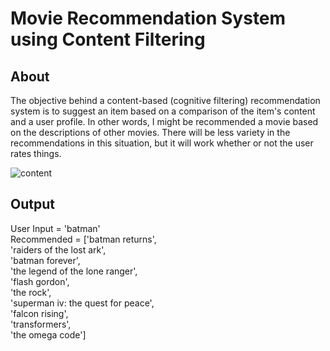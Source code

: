 # Movie Recommendation System using Content Filtering
## About
The objective behind a content-based (cognitive filtering) recommendation system is to suggest an item based on a comparison of the item's content and a user profile. In other words, I might be recommended a movie based on the descriptions of other movies.
There will be less variety in the recommendations in this situation, but it will work whether or not the user rates things. 



![content](https://user-images.githubusercontent.com/17993648/126546196-d0b2101a-b40a-4cce-be6b-86ba9c7d9423.png)


## Output
User Input = 'batman'<br/>
Recommended = ['batman returns',<br/>
           <t/>  'raiders of the lost ark',<br/>
           <t/>  'batman forever',<br/>
            <t/> 'the legend of the lone ranger',<br/>
            <t/> 'flash gordon',<br/>
            <t/> 'the rock',<br/>
            <t/> 'superman iv: the quest for peace',<br/>
            <t/> 'falcon rising',<br/>
             <t/>'transformers',<br/>
            <t/> 'the omega code']<br/>


